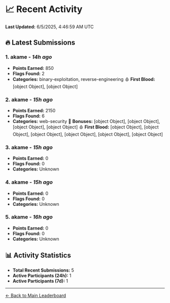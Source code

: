 # 📈 Recent Activity

**Last Updated:** 6/5/2025, 4:46:59 AM UTC

## 🔥 Latest Submissions

### 1. akame - *14h ago*
- **Points Earned:** 850
- **Flags Found:** 2
- **Categories:** binary-exploitation, reverse-engineering 🩸 **First Blood:** [object Object], [object Object]

### 2. akame - *15h ago*
- **Points Earned:** 2150
- **Flags Found:** 6
- **Categories:** web-security 🎯 **Bonuses:** [object Object], [object Object], [object Object], [object Object] 🩸 **First Blood:** [object Object], [object Object], [object Object], [object Object], [object Object], [object Object]

### 3. akame - *15h ago*
- **Points Earned:** 0
- **Flags Found:** 0
- **Categories:** Unknown

### 4. akame - *15h ago*
- **Points Earned:** 0
- **Flags Found:** 0
- **Categories:** Unknown

### 5. akame - *16h ago*
- **Points Earned:** 0
- **Flags Found:** 0
- **Categories:** Unknown

## 📊 Activity Statistics

- **Total Recent Submissions:** 5
- **Active Participants (24h):** 1
- **Active Participants (7d):** 1

---
[← Back to Main Leaderboard](README.md)